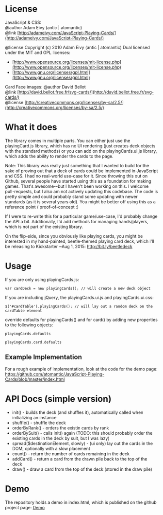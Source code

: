 # License
JavaScript & CSS:  
@author Adam Eivy (antic | atomantic)  
@link [http://adameivy.com/JavaScript-Playing-Cards/](http://adameivy.com/JavaScript-Playing-Cards/)  

@license Copyright (c) 2010 Adam Eivy (antic | atomantic) Dual licensed under the MIT and GPL licenses:  
 * [http://www.opensource.org/licenses/mit-license.php](http://www.opensource.org/licenses/mit-license.php)  
 * [http://www.gnu.org/licenses/gpl.html](http://www.gnu.org/licenses/gpl.html)

Card Face images:
@author David Bellot  
@link [http://david.bellot.free.fr/svg-cards/](http://david.bellot.free.fr/svg-cards/)  
@license [http://creativecommons.org/licenses/by-sa/2.5/](http://creativecommons.org/licenses/by-sa/2.5/)  

# What it does

The library comes in multiple parts. You can either just use the playingCard.js library, which has no UI rendering (just creates deck objects with the standard methods) or you can add on the playingCards.ui.js library, which adds the ability to render the cards to the page.

Note: This library was really just something that I wanted to build for the sake of proving out that a deck of cards could be implemented in JavaScript and CSS. I had no real-world use-case for it. Since throwing this out on Github, several people have started using this as a foundation for making games. That's awesome--but I haven't been working on this. I welcome pull-requests, but I also am not actively updating this codebase. The code is pretty simple and could probably stand some updating with newer standards (as it is several years old). You might be better off using this as a reference point / proof-of-concept :)

If I were to re-write this for a particular game/use-case, I'd probably change the API a bit. Additionally, I'd add methods for managing hands/players, which is not part of the existing library.

On the flip-side, since you obviously like playing cards, you might be interested in my hand-painted, beetle-themed playing card deck, which I'll be releasing to Kickstarter ~Aug 1, 2015: http://bit.ly/beetledeck

# Usage

If you are only using playingCards.js:  

	var cardDeck = new playingCards(); // will create a new deck object

If you are including jQuery, the playingCards.ui.js and playingCards.ui.css:

	$('#cardTable').playingCards(); // will lay out a random deck on the cardTable element

override defaults for playingCards() and for card() by adding new properties to the following objects:

	playingCards.defaults

	playingCards.card.defaults

## Example Implementation
For a rough example of implementation, look at the code for the demo page:
https://github.com/atomantic/JavaScript-Playing-Cards/blob/master/index.html

# API Docs (simple version)

* init() - builds the deck (and shuffles it), automatically called when initializing an instance
* shuffle() - shuffle the deck
* orderByRank() - orders the existin cards by rank
* orderBySuit() - calls init() again (TODO: this should probably order the existing cards in the deck by suit, but I was lazy)
* spread($destinationElement, slowly) - (ui only) lay out the cards in the DOM, optionally with a slow placement
* count() - return the number of cards remaining in the deck
* addCard() - return a card from the drawn pile back to the top of the deck
* draw() - draw a card from the top of the deck (stored in the draw pile)

# Demo

The repository holds a demo in index.html, which is published on the github project page:
[Demo](http://atomantic.github.com/JavaScript-Playing-Cards)
